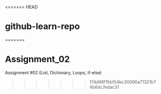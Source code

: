 <<<<<<< HEAD
# github-learn-repo
=======
# Assignment_02
Assignment #02 (List, Dictionary, Loops, if-else)
>>>>>>> 17dd98f15bf54bc30090a71321b74b6dc7edac31
